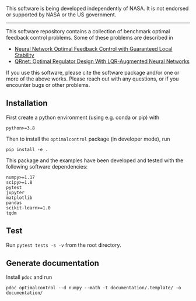 This software is being developed independently of NASA. It is not endorsed or supported by NASA or the US government.

---

This software repository contains a collection of benchmark optimal feedback control problems. Some of these problems are described in

  * [Neural Network Optimal Feedback Control with Guaranteed Local Stability](https://doi.org/10.1109/OJCSYS.2022.3205863)
  * [QRnet: Optimal Regulator Design With LQR-Augmented Neural Networks](https://doi.org/10.1109/LCSYS.2020.3034415)

If you use this software, please cite the software package and/or one or more of the above works. Please reach out with any questions, or if you encounter bugs or other problems.

## Installation

First create a python environment (using e.g. conda or pip) with

    python>=3.8

Then to install the `optimalcontrol` package (in developer mode), run

    pip install -e .

This package and the examples have been developed and tested with the following software
dependencies:
    
    numpy>=1.17
    scipy>=1.8
    pytest
    jupyter
    matplotlib
    pandas
    scikit-learn>=1.0
    tqdm

## Test

Run `pytest tests -s -v` from the root directory.

## Generate documentation

Install `pdoc` and run

    pdoc optimalcontrol --d numpy --math -t documentation/.template/ -o documentation/